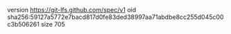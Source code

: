 version https://git-lfs.github.com/spec/v1
oid sha256:59127a5772e7bacd817d0fe83ded38997aa71abdbe8cc255d045c00c3b506261
size 705

